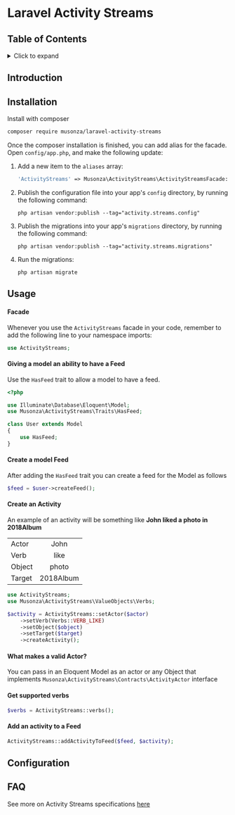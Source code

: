 # Laravel Activity Streams


## Table of Contents

<details><summary>Click to expand</summary><p>
  
- [Introduction](#introduction)
- [Installation](#installation)
- [Usage](#usage)
  - [Facade](#facade)
  - [Giving a model an ability to have a Feed](#Giving-a-model-an-ability-to-have-a-Feed)
  - [Create a model Feed](#create-a-model-feed)
  - [Create an Activity](#create-an-activity)
  - [What makes a valid Actor?](#What-makes-a-valid-Actor?)
  - [Get supported verbs](#Get-supported-verbs)
  - [Create an Activity](#create-an-activity)
  - [Add an activity to a Feed](#Add-an-activity-to-a-Feed)
- [Configuration](#configuration)
- [FAQ](#faq)

</details>

## Introduction


## Installation

Install with composer

```sh
composer require musonza/laravel-activity-streams
```

Once the composer installation is finished, you can add alias for the facade. Open `config/app.php`, and make the following update:

1) Add a new item to the `aliases` array:

    ```php
    'ActivityStreams' => Musonza\ActivityStreams\ActivityStreamsFacade::class,
    ```

1) Publish the configuration file into your app's `config` directory, by running the following command:

    ```
    php artisan vendor:publish --tag="activity.streams.config"
    ```
    
1) Publish the migrations into your app's `migrations` directory, by running the following command:

    ```
    php artisan vendor:publish --tag="activity.streams.migrations"
    ```
    
1) Run the migrations:

    ```
    php artisan migrate
    ```
    
## Usage

#### Facade

Whenever you use the `ActivityStreams` facade in your code, remember to add the following line to your namespace imports:

```php
use ActivityStreams;
```

#### Giving a model an ability to have a Feed

Use the `HasFeed` trait to allow a model to have a feed.
```php
<?php

use Illuminate\Database\Eloquent\Model;
use Musonza\ActivityStreams\Traits\HasFeed;

class User extends Model
{
    use HasFeed;
}
``` 

#### Create a model Feed

After adding the `HasFeed` trait you can create a feed for the Model as follows
```php
$feed = $user->createFeed();
```

#### Create an Activity

An example of an activity will be something like **John liked a photo in 2018Album**

|         |            | 
| ------------- |:-------------:|
| Actor          |John |
| Verb          | like |
| Object        | photo      |
| Target        | 2018Album      |


```php
use ActivityStreams;
use Musonza\ActivityStreams\ValueObjects\Verbs;

$activity = ActivityStreams::setActor($actor)
    ->setVerb(Verbs::VERB_LIKE)
    ->setObject($object)
    ->setTarget($target)
    ->createActivity();
```

#### What makes a valid Actor?

You can pass in an Eloquent Model as an actor or any Object that implements `Musonza\ActivityStreams\Contracts\ActivityActor` interface

#### Get supported verbs
```php
$verbs = ActivityStreams::verbs();
```

#### Add an activity to a Feed
```php
ActivityStreams::addActivityToFeed($feed, $activity);
```

## Configuration


## FAQ
See more on Activity Streams specifications [here](http://activitystrea.ms/)
